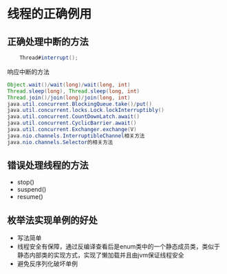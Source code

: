 # 线程的正确例用
## 正确处理中断的方法
```java
    Thread#interrupt();
```
响应中断的方法
```java
Object.wait()/wait(long)/wait(long, int)
Thread.sleep(long), Thread.sleep(long, int)
Thread.join()/join(long)/join(long, int)
java.util.concurrent.BlockingQueue.take()/put()
java.util.concurrent.locks.Lock.lockInterruptibly()
java.util.concurrent.CountDownLatch.await()
java.util.concurrent.CyclicBarrier.await()
java.util.concurrent.Exchanger.exchange(V)
java.nio.channels.InterruptibleChannel相关方法
java.nio.channels.Selector的相关方法
```

## 错误处理线程的方法
* stop()
* suspend()
* resume()


## 枚举法实现单例的好处
* 写法简单
* 线程安全有保障，通过反编译查看后是enum类中的一个静态成员类，类似于静态内部类的实现方式，实现了懒加载并且由jvm保证线程安全
* 避免反序列化破坏单例
